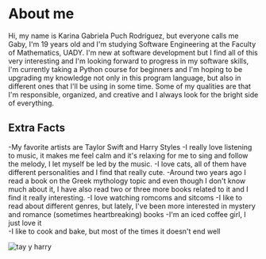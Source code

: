 # About me
Hi, my name is Karina Gabriela Puch Rodríguez, but everyone calls me Gaby, I'm 19 years old and I'm studying Software Engineering at the Faculty of Mathematics, UADY. 
I'm new at software development but I find all of this very interesting and I'm looking forward to progress in my software skills, I'm currently taking a Python course for beginners and I'm hoping to be upgrading my knowledge not only in this program language, but also in different ones that I'll be using in some time. 
Some of my qualities are that I'm responsible, organized, and creative and I always look for the bright side of everything. 

## Extra Facts
-My favorite artists are Taylor Swift and Harry Styles 
-I really love listening to music, it makes me feel calm and it's relaxing for me to sing and follow the melody, I let myself be led by the music. 
-I love cats, all of them have different personalities and I find that really cute. 
-Around two years ago I read a book on the Greek mythology topic and even though I don't know much about it, I have also read two or three more books related to it and I find it really interesting.
-I love watching romcoms and sitcoms
-I like to read about different genres, but lately, I've been more interested in mystery and romance (sometimes heartbreaking) books
-I'm an iced coffee girl, I just love it   
-I like to cook and bake, but most of the times it doesn't end well 

![tay y harry](https://i.pinimg.com/564x/db/61/ad/db61ad6e8b85df756c7ec50960c54221.jpg)
